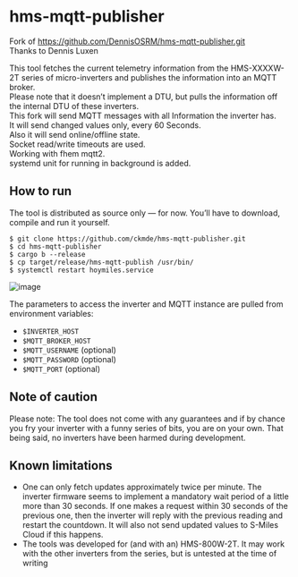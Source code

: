 # hms-mqtt-publisher

Fork of https://github.com/DennisOSRM/hms-mqtt-publisher.git  
Thanks to Dennis Luxen  

This tool fetches the current telemetry information from the HMS-XXXXW-2T series of micro-inverters and publishes the information into an MQTT broker.  
Please note that it doesn’t implement a DTU, but pulls the information off the internal DTU of these inverters.  
This fork will send MQTT messages with all Information the inverter has.  
It will send changed values only, every 60 Seconds.  
Also it will send online/offline state.  
Socket read/write timeouts are used.  
Working with fhem mqtt2.  
systemd unit for running in background is added.  

## How to run
The tool is distributed as source only — for now. You’ll have to download, compile and run it yourself.  

```
$ git clone https://github.com/ckmde/hms-mqtt-publisher.git
$ cd hms-mqtt-publisher
$ cargo b --release
$ cp target/release/hms-mqtt-publish /usr/bin/
$ systemctl restart hoymiles.service
```
![image](https://github.com/lumapu/ahoy/assets/1067895/32c0b9b6-5aea-41e3-b9f8-161ce82fb99a)

The parameters to access the inverter and MQTT instance are pulled from environment variables:
- `$INVERTER_HOST`
- `$MQTT_BROKER_HOST`
- `$MQTT_USERNAME` (optional)
- `$MQTT_PASSWORD` (optional)
- `$MQTT_PORT` (optional)

## Note of caution
Please note: The tool does not come with any guarantees and if by chance you fry your inverter with a funny series of bits, you are on your own. That being said, no inverters have been harmed during development. 

## Known limitations
- One can only fetch updates approximately twice per minute. The inverter firmware seems to implement a mandatory wait period of a little more than 30 seconds. If one makes a request within 30 seconds of the previous one, then the inverter will reply with the previous reading and restart the countdown. It will also not send updated values to S-Miles Cloud if this happens. 
- The tools was developed for (and with an) HMS-800W-2T. It may work with the other inverters from the series, but is untested at the time of writing

